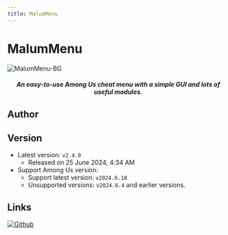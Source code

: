 ```yaml
---
title: MalumMenu
---
```

# MalumMenu
![MalumMenu-BG](/Image/MalumMenu.png)

<div align="center">
<h5>An easy-to-use Among Us cheat menu with a simple GUI and lots of useful modules.</h5>
</div>

<script setup>
import { VPTeamMembers } from 'vitepress/theme'

const members = [
  {
    avatar: '/Image/Scp222ThJ.jpg',
    name: 'Scp222ThJ',
    title: 'Developer',
    links: [
      { icon: 'github', link: 'https://github.com/scp222thj' },
      { icon: 'x', link: 'https://x.com/scp222thj' },
    ]
  }
]

</script>

## Author

<div align="center">
<VPTeamMembers size="small" :members="members" />
</div>

## Version
- Latest version: `v2.4.0`
  - Released on 25 June 2024, 4:34 AM
- Support Among Us version:
    - Support latest version: `v2024.6.18`
    - Unsupported versions: `v2024.6.4` and earlier versions.

## Links
[![Github](https://badgen.net/badge/Github/Repository/github?icon=github)](https://github.com/scp222thj/MalumMenu)